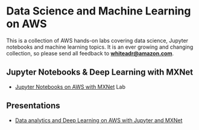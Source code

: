 # Data Science and Machine Learning on AWS

This is a collection of AWS hands-on labs covering data science, Jupyter notebooks and machine learning topics. It is an ever growing and changing collection, so please send all feedback to **whiteadr@amazon.com**.

## Jupyter Notebooks & Deep Learning with MXNet

- [Jupyter Notebooks on AWS with MXNet](Jupyter.md) Lab

## Presentations

- [Data analytics and Deep Learning on AWS with Jupyter and MXNet
](https://s3-ap-southeast-2.amazonaws.com/scico-labs/AWS-presentation.pdf)

